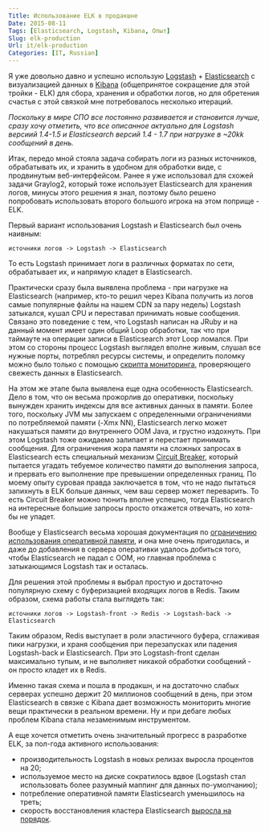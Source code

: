 ```yaml
---
Title: Использование ELK в продакшне
Date: 2015-08-11
Tags: [Elasticsearch, Logstash, Kibana, Опыт]
Slug: elk-production
Url: it/elk-production
Categories: [IT, Russian]
---
```


Я уже довольно давно и успешно использую
[Logstash](https://www.elastic.co/products/logstash) + [Elasticsearch](https://www.elastic.co/products/elasticsearch)
с визуализацией данных в [Kibana](https://www.elastic.co/products/kibana)
(общепринятое сокращение для этой тройки - ELK) для сбора, хранения и обработки логов,
но для обретения счастья с этой связкой мне потребовалось несколько итераций.

*Поскольку в мире СПО все постоянно развивается и становится лучше, сразу хочу
отметить, что все описанное актуально для Logstash версиий 1.4-1.5 и
Elasticsearch версий 1.4 - 1.7 при нагрузке в ~20kk сообщений в день.*

Итак, передо мной стояла задача собирать логи из разных источников, обрабатывать
их, и хранить в удобном для обработки виде, с продвинутым веб-интерфейсом.
Ранее я уже использовал для схожей задачи Graylog2, который тоже использует
Elasticsearch для хранения логов, минусы этого решения я знал, поэтому было
решено попробовать использовать второго большого игрока на этом поприще - ELK.

Первый вариант использования Logstash и Elasticsearch был очень наивным:
```
источники логов -> Logstash -> Elasticsearch
```
То есть Logstash принимает логи в различных форматах по сети,
обрабатывает их, и напрямую кладет в Elasticsearch.

Практически сразу была выявлена проблема - при нагрузке
на Elasticsearch (например, кто-то решил через Kibana получить из логов самые
популярные файлы на нашем CDN за пару недель) Logstash затыкался, кушал CPU и
переставал принимать новые сообщения. Связано это
поведение с тем, что Logstash написан на JRuby и на данный момент имеет один
общий Loop обработки, так что при таймауте на операции записи в Elasticsearch
этот Loop ломался. При этом со стороны процесс Logstash выглядел вполне
живым, слушал все нужные порты, потреблял ресурсы системы, и определить поломку
можно было только с помощью
[скрипта мониторинга](https://github.com/camptocamp/nagios-plugins-elasticsearch),
проверяющего свежесть данных в Elasticsearch.

На этом же этапе была выявлена еще одна особенность Elasticsearch. Дело в том,
что он весьма прожорлив до оперативки, поскольку вынужден хранить индексы
для все активных данных в памяти. Более того, поскольку JVM мы запускаем с
определенными ограничениями по потребляемой памяти (-Xmx NN), Elasticsearch
легко может накушаться памяти до внутреннего OOM Java, и грустно издохнуть.
При этом Logstash тоже ожидаемо залипает и перестает принимать сообщения.
Для ограничения жора памяти на сложных запросах в Elasticsearch есть специальный
механизм [Circuit Breaker](https://www.elastic.co/guide/en/elasticsearch/guide/current/_limiting_memory_usage.html#circuit-breaker),
который пытается угадать тебуемое количество памяти _до_ выполнения запроса, и
прервать его выполнение пре превышении определенных границ. По моему
опыту суровая правда заключается в том, что не надо пытаться запихнуть в ELK
больше данных, чем ваш сервер может переварить. То есть Circuit Breaker можно
тюнить вполне успешно, тогда Elastiсsearch на интересные большие запросы просто
откажется отвечать, но хотя-бы не упадет.

Вообще у Elasticsearch весьма хорошая документация по
[ограничению использования оперативной памяти](https://www.elastic.co/guide/en/elasticsearch/guide/current/_limiting_memory_usage.html),
и она мне очень пригодилась, и даже до добавления в сервера оперативки удалось
добиться того, чтобы Elasticsearch не падал с OOM, но главная проблема с затыкающимся
Logstash так и осталась.

Для решения этой проблемы я выбрал простую и достаточно популярную схему с
буферизацией входящих логов в Redis. Таким образом, схема работы стала выглядеть
так:
```
источники логов -> Logstash-front -> Redis -> Logstash-back -> Elasticsearch
```

Таким образом, Redis выступает в роли эластичного буфера, сглаживая пики
нагрузки, и храня сообщения при перезапусках или падения Logstash-back и
Elasticsearch. При это Logstash-front сделан максимально тупым, и не выполняет
никакой обработки сообщений - он просто кладет их в Redis.

Именно такая схема и пошла в продакшн, и на достаточно слабых серверах
успешно держит 20 миллионов сообщений в день, при этом Elasticsearch в связке
с Kibana дает возможность мониторить многие вещи практически в реальном времени.
Ну и при дебаге любых проблем Kibana стала незаменимым инструментом.

А еще хочется отметить очень значительный прогресс в разработке ELK, за пол-года
активного использования:

* производительность Logstash в новых релизах выросла процентов на 20;
* используемое место на диске сократилось вдвое (Logstash стал использовать
  более разумный маппинг для данных по-умолчанию);
* потребление оперативной памяти Elasticsearch уменьшилось на треть;
* скорость восстановления кластера Elasticsearch
  [выросла на порядок](https://www.elastic.co/blog/elasticsearch-1-6-0-released#synced-flush).
